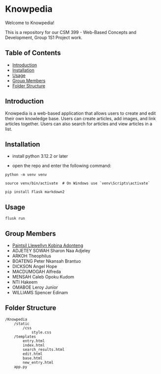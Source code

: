 # Knowpedia

Welcome to Knowpedia!

This is a repository for our CSM 399 - Web-Based Concepts and Development, Group 1S1 Project work.

## Table of Contents

- [Introduction](#introduction)
- [Installation](#installation)
- [Usage](#usage)
- [Group Members](#groupmembers)
- [Folder Structure](#folder-structure)

## Introduction

Knowpedia is a web-based application that allows users to create and edit their own knowledge base. Users can create articles, add images, and link articles together. Users can also search for articles and view articles in a list.

## Installation

- install python 3.12.2 or later

- open the repo and enter the following command:

```
python -m venv venv

source venv/bin/activate  # On Windows use `venv\Scripts\activate`

pip install Flask markdown2
```

## Usage

```
flusk run
```

## Group Members

- [Paintsil Llewellyn Kobina Adonteng](https://github.com/Llewellyn500)
- ADJETEY SOWAH Sharon Naa Adjeley
- ARKOH Theophilus
- BOATENG Peter Nkansah Brantuo
- DICKSON Angel Hope
- MACDUMOGAH Alfreda
- MENSAH Caleb Opoku Kudom
- NTI Hakeem
- OMABOE Leroy Junior
- WILLIAMS Spencer Edinam

## Folder Structure

```
/Knowpedia
    /static
        /css
            style.css
    /templates
        entry.html
        index.html
        search_results.html
        edit.html
        base.html
        new_entry.html
    app.py
```
